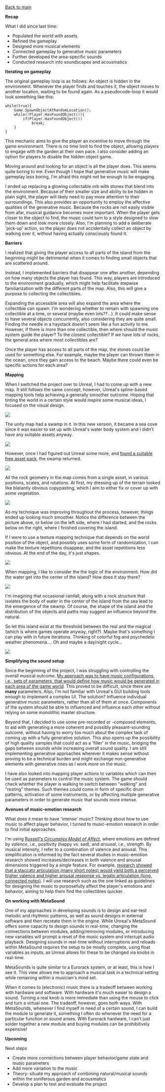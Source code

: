 [Back to main](index.html)


**Recap**

What I did since last time:
- Populated the world with assets
- Refined the gameplay
- Designed more musical elements
- Connected gameplay to generative music parameters
- Further developed the area-specific sounds
- Conducted research into soundscapes and acousmatics


**Iterating on gameplay**

The original gameplay loop is as follows: An object is hidden in the environment. Whenever the player finds and touches it, the object moves to another location, waiting to be found again. As a pseudocode-loop it would look something like this:


	while(true){
		Game.SpawnObjectAtRandomLocation();
		while(!Player.HasFoundObject()){
			if(Player.HasFoundObject())
				break;
		}
	}

This mechanic aims to give the player an incentive to move through the game environment. 
There is no time limit to find the object, allowing players to engage with the garden at their own pace. I also consider adding an option for players to disable the hidden object game.

Moving around and looking for an object is all the player does. This seems quite boring to me. Even though I hope that generative music will make gameplay less boring, I'm afraid this might not be enough to be engaging.

I ended up replacing a glowing collectable orb with stones that blend into the environment. Because of their smaller size and ability to be hidden in plain sight, the player will likely need to pay more attention to their surroundings. This also provides an opportunity to employ the affective qualities of the generative music. Because the rocks are not easily visible from afar, musical guidance becomes more important. When the player gets closer to the object to find, the music could turn to a style designed to slow them down and look more closely. Also, I'm planning to add a deliberate 'pick-up' action, so the player does not accidentally collect an object by walking over it, without having actually consciously found it.


**Barriers**

I realized that giving the player access to all parts of the island from the beginning might be detrimental when it comes to finding small objects that are scattered around.

Instead, I implemented barriers that disappear one after another, depending on how many objects the player has found. This way, players are introduced to the environment gradually, which might help facilitate stepwise familiarization with the different parts of the map. Also, this will give a purpose to collecting the collectibles.

Expanding the accessible area will also expand the area where the collectible can spawn. I'm wondering whether to remain with spawning one collectible at a time, or several (maybe even lots??...). It could make sense to have several objects concurrently, also considering they are quite small. Finding the needle in a haystack doesn't seem like a fun activity to me.
However, if there is more than one collectible, then where should the music system guide the player? To the closest collectible? If we have lots of rocks, the general area where most collectibles are?

Once the player has access to all parts of the map, the stones could be used for something else. For example, maybe the player can thrown them in the ocean, once they gain access to the beach. Maybe there could even be specific actions for each area?


**Mapping**

When I switched the project over to Unreal, I had to come up with a new map. It still follows the same concept, however, Unreal's spline-based mapping tools help achieving a generally smoother outcome. Hoping that tinting the world in a certain style would inspire some musical ideas, I focused on the visual design.

![](attachments/Pasted%20image%2020240222104948.png)


The unity map had a swamp in it. In this new version, it became a sea cove since it was easier to set up with Unreal's water body system and I didn't have any suitable assets anyway.


![](attachments/Pasted%20image%2020240303172716.png)


However, once I had figured out Unreal some more, and [found a suitable free asset pack](https://marketplace-website-node-launcher-prod.ol.epicgames.com/ue/marketplace/en-US/product/rural-australia), the swamp returned.


![](attachments/Pasted%20image%2020240304124159.png)


All the rock geometry in the map comes from a single asset, in various positions, scales, and rotations. At first, my dressing up of the terrain looked like blatantly obvious copypasting, which I aim to either fix or cover up with some vegetation.


![](attachments/Pasted%20image%2020240229001624.png)


As my technique was improving throughout the process, however, things ended up looking much smoother. Notice the difference between the picture above, or below on the left side, where I had started, and the rocks below on the right, where I finished covering the island.

If I were to use a texture mapping technique that depends on the world position of the object, and possibly uses some form of randomization, I can make the texture repetitions disappear, and the asset repetitions less obvious. At the end of the day, it's just shapes. 


![](attachments/Pasted%20image%2020240229001715.png)


When mapping, I like to consider the the logic of the environment. How did the water get into the center of the island? How does it stay there?


![](attachments/Pasted%20image%2020240301185523.png)

I'm imagining that occasional rainfall, along with a rock structure that isolates the body of water in the center of the island from the sea lead to the emergence of the swamp. Of course, the shape of the island and the distribution of the objects and paths may suggest an influence beyond the natural.

So let this island exist at the threshold between the real and the magical (which is where games operate anyway, right?). Maybe that's something I can play with in future iterations. Thinking of colorful fog and psychedelic weather phenomena.... Oh and maybe a day/night cycle...


![](attachments/Pasted%20image%2020240301190506.png)


**Simplifying the sound setup**

Since the beginning of the project, I was struggling with controlling the overall musical outcome. [My approach was to have music configurations, i.e., sets of parameters, that would define how music would be generated in each area of the game world](2024-02-14). This proved to be difficult, since there are **many** parameters. Also, I'm not familiar with Unreal's GUI building tools enough to implement a complex UI. The solution? Influence individual generative music parameters, rather than all of them at once. Components of the system should be able to influenced and influence each other without relying on some monolithic master structure. 

Beyond that, I decided to use some pre-recorded or -composed elements, to aid with generating a more coherent and possibly pleasant-sounding outcome, without having to worry too much about the complex task of coming up with a fully generative solution. This also opens up the possibility of high quality samples that could act as a 'filler' in the music, bridging the gaps between sounds while increasing overall sound quality. I am still implementing generative approaches wherever it makes sense without proving to be a technical burden and might exchange non-generative elements with generative ones as I work more on the music.

I have also looked into mapping player actions to variables which can then be used as parameters to control the music system. The game should check whether the player is walking to switch between "walking" and "resting" themes. Such themes could come in form of specific drum patterns, activation of some instruments, or by affecting multiple generative parameters in order to generate music that sounds more intense.


**Avenues of music-emotion research**

What does it mean to have 'intense' music? Thinking about how to use music to affect player behavior, I turned to music-emotion research in order to find initial approaches.

I'm using [Russell's *Circumplex Model of Affect*](https://www.ncbi.nlm.nih.gov/pmc/articles/PMC2367156/), where emotions are defined by *valence*, i.e., positivity (happy vs. sad), and *arousal*, i.e., strength. By musical intensity, I refer to a combination of valence and arousal. This simplification is informed by the fact several studies in music-emotion research showed increases/decreases in both valence and arousal dimensions triggered by a single feature. For example, [research showed that a staccato articulation (many short notes) would yield both a perceived higher valence and higher arousal response vs. legato articulation (long, connected notes)](https://online.ucpress.edu/mp/article/40/3/202/195230/The-Perceptual-and-Emotional-Consequences-of). I will use research such as the one linked as guidelines for designing the music to purposefully affect the player's emotions and behavior, aiming to help them find the collectibles quicker.


**On working with MetaSound**

One of my approaches in developing sounds is to design and ear-test melodic and rhythmic patterns, as well as sound designs in external software and then recreate them in the engine. While Unreal's MetaSound offers some capacity to design sounds in real-time, changing the connections between modules, adding/removing modules, or introducing new variables will prompt a reset of the music system and interrupt audio playback. Designing sounds in real-time without interruptions and reloads within MetaSound requires the setup to be mostly complete, using float variables as inputs, as Unreal allows for these to be changed via knobs in real-time.

MetaSounds is quite similar to a Eurorack system, or at least, this is how I see it. This view allows me to approach a musical task in a technical setting while remaining within a musician's mind set.

When it comes to (electronic) music there is a tradeoff between working with hardware and software. With hardware it's much easier to design a sound. Turning a real knob is more immediate than using the mouse to click and turn a virtual one. The tradeoff, however, goes both ways. With MetaSounds, whenever I find myself in need of a certain sound, I can build the module to generate it, something I often do whenever the need for a particular function or sound arises. With Eurorack hardware, I can't just solder together a new module and buying modules can be prohibitively expensive!


**Upcoming**

Next steps
- Create more connections between player behavior/game state and music parameters
- Add more variation to the music
- Theory: situate my approach of combining natural/musical sounds within the soniferous garden and acousmatics
- Develop a plan to test and evaluate the project